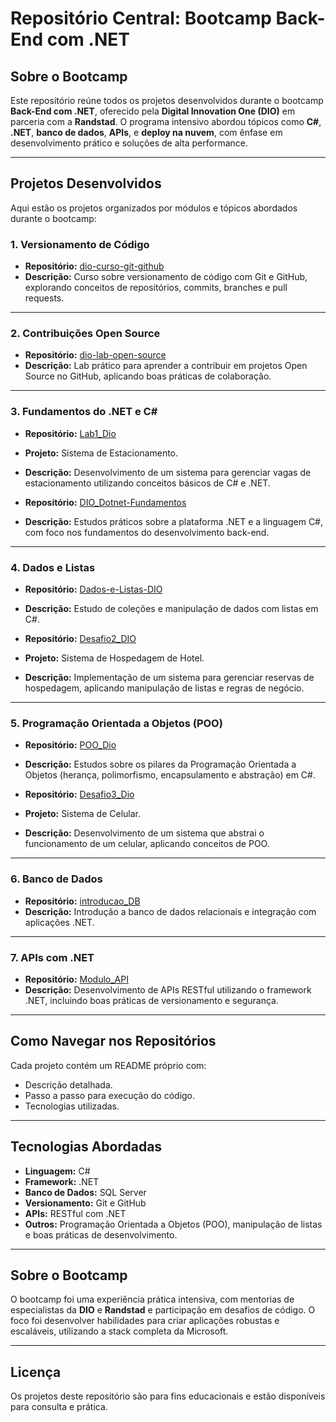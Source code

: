 # Repositório Central: Bootcamp Back-End com .NET

## Sobre o Bootcamp

Este repositório reúne todos os projetos desenvolvidos durante o bootcamp **Back-End com .NET**, oferecido pela **Digital Innovation One (DIO)** em parceria com a **Randstad**. O programa intensivo abordou tópicos como **C#**, **.NET**, **banco de dados**, **APIs**, e **deploy na nuvem**, com ênfase em desenvolvimento prático e soluções de alta performance.

---

## Projetos Desenvolvidos

Aqui estão os projetos organizados por módulos e tópicos abordados durante o bootcamp:

### 1. **Versionamento de Código**
- **Repositório:** [dio-curso-git-github](https://github.com/FAyllan111/dio-curso-git-github)  
- **Descrição:** Curso sobre versionamento de código com Git e GitHub, explorando conceitos de repositórios, commits, branches e pull requests.

---

### 2. **Contribuições Open Source**
- **Repositório:** [dio-lab-open-source](https://github.com/FAyllan111/dio-lab-open-source)  
- **Descrição:** Lab prático para aprender a contribuir em projetos Open Source no GitHub, aplicando boas práticas de colaboração.

---

### 3. **Fundamentos do .NET e C#**
- **Repositório:** [Lab1_Dio](https://github.com/FAyllan111/Lab1_Dio)  
- **Projeto:** Sistema de Estacionamento.  
- **Descrição:** Desenvolvimento de um sistema para gerenciar vagas de estacionamento utilizando conceitos básicos de C# e .NET.

- **Repositório:** [DIO_Dotnet-Fundamentos](https://github.com/FAyllan111/DIO_Dotnet-Fundamentos)  
- **Descrição:** Estudos práticos sobre a plataforma .NET e a linguagem C#, com foco nos fundamentos do desenvolvimento back-end.

---

### 4. **Dados e Listas**
- **Repositório:** [Dados-e-Listas-DIO](https://github.com/FAyllan111/Dados-e-Listas-DIO)  
- **Descrição:** Estudo de coleções e manipulação de dados com listas em C#.

- **Repositório:** [Desafio2_DIO](https://github.com/FAyllan111/Desafio2_DIO)  
- **Projeto:** Sistema de Hospedagem de Hotel.  
- **Descrição:** Implementação de um sistema para gerenciar reservas de hospedagem, aplicando manipulação de listas e regras de negócio.

---

### 5. **Programação Orientada a Objetos (POO)**
- **Repositório:** [POO_Dio](https://github.com/FAyllan111/POO_Dio)  
- **Descrição:** Estudos sobre os pilares da Programação Orientada a Objetos (herança, polimorfismo, encapsulamento e abstração) em C#.

- **Repositório:** [Desafio3_Dio](https://github.com/FAyllan111/Desafio3_Dio)  
- **Projeto:** Sistema de Celular.  
- **Descrição:** Desenvolvimento de um sistema que abstrai o funcionamento de um celular, aplicando conceitos de POO.

---

### 6. **Banco de Dados**
- **Repositório:** [introducao_DB](https://github.com/SEU_USUARIO/introducao_DB)  
- **Descrição:** Introdução a banco de dados relacionais e integração com aplicações .NET.

---

### 7. **APIs com .NET**
- **Repositório:** [Modulo_API](https://github.com/FAyllan111/Modulo_API)  
- **Descrição:** Desenvolvimento de APIs RESTful utilizando o framework .NET, incluindo boas práticas de versionamento e segurança.

---

## Como Navegar nos Repositórios

Cada projeto contém um README próprio com:
- Descrição detalhada.
- Passo a passo para execução do código.
- Tecnologias utilizadas.

---

## Tecnologias Abordadas
- **Linguagem:** C#  
- **Framework:** .NET  
- **Banco de Dados:** SQL Server  
- **Versionamento:** Git e GitHub  
- **APIs:** RESTful com .NET  
- **Outros:** Programação Orientada a Objetos (POO), manipulação de listas e boas práticas de desenvolvimento.

---

## Sobre o Bootcamp
O bootcamp foi uma experiência prática intensiva, com mentorias de especialistas da **DIO** e **Randstad** e participação em desafios de código. O foco foi desenvolver habilidades para criar aplicações robustas e escaláveis, utilizando a stack completa da Microsoft.

---

## Licença
Os projetos deste repositório são para fins educacionais e estão disponíveis para consulta e prática.
